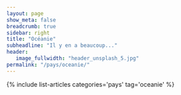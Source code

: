 ```yaml
---
layout: page
show_meta: false
breadcrumb: true
sidebar: right
title: "Océanie"
subheadline: "Il y en a beaucoup..."
header:
   image_fullwidth: "header_unsplash_5.jpg"
permalink: "/pays/oceanie/"
---
```


{% include list-articles categories='pays' tag='oceanie' %}